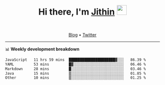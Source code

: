 <h1 align="center">Hi there, I'm <a href="https://jithset.github.io/" target="_blank">Jithin</a> <img
src="https://github.com/blackcater/blackcater/raw/main/images/Hi.gif" height="32" /></h1>

<br />

<p align="center">
  <a href="https://jithset.github.io">Blog</a> •
  <a href="https://twitter.com/jithset">Twitter</a>
</p>

---

📊 **Weekly development breakdown**

<!--START_SECTION:waka-->

```txt
JavaScript   11 hrs 59 mins  █████████████████████▓░░░   86.39 %
YAML         53 mins         █▓░░░░░░░░░░░░░░░░░░░░░░░   06.46 %
Markdown     28 mins         █░░░░░░░░░░░░░░░░░░░░░░░░   03.46 %
Java         15 mins         ▒░░░░░░░░░░░░░░░░░░░░░░░░   01.85 %
Other        10 mins         ▒░░░░░░░░░░░░░░░░░░░░░░░░   01.25 %
```

<!--END_SECTION:waka-->

